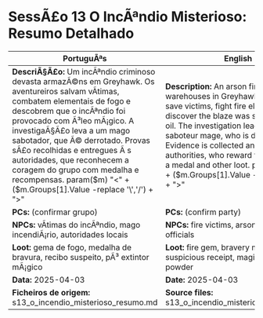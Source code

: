 ﻿
# SessÃ£o 13  O IncÃªndio Misterioso: Resumo Detalhado

| PortuguÃªs | English |
|-----------|---------|
| **DescriÃ§Ã£o:** Um incÃªndio criminoso devasta armazÃ©ns em Greyhawk. Os aventureiros salvam vÃ­timas, combatem elementais de fogo e descobrem que o incÃªndio foi provocado com Ã³leo mÃ¡gico. A investigaÃ§Ã£o leva a um mago sabotador, que Ã© derrotado. Provas sÃ£o recolhidas e entregues Ã s autoridades, que reconhecem a coragem do grupo com medalha e recompensas. param($m) "<" + ($m.Groups[1].Value -replace '\\','/') + ">"  | **Description:** An arson fire devastates warehouses in Greyhawk. Adventurers save victims, fight fire elementals, and discover the blaze was set with magic oil. The investigation leads to a saboteur mage, who is defeated. Evidence is collected and given to authorities, who reward the group with a medal and other loot. param($m) "<" + ($m.Groups[1].Value -replace '\\','/') + ">"  |
| **PCs:** (confirmar grupo) | **PCs:** (confirm party) |
| **NPCs:** vÃ­timas do incÃªndio, mago incendiÃ¡rio, autoridades locais | **NPCs:** fire victims, arsonist mage, local officials |
| **Loot:** gema de fogo, medalha de bravura, recibo suspeito, pÃ³ extintor mÃ¡gico | **Loot:** fire gem, bravery medal, suspicious receipt, magic extinguisher powder |
| **Data:** 2025-04-03 | **Date:** 2025-04-03 |
| **Ficheiros de origem:** s13_o_incendio_misterioso_resumo.md | **Source files:** s13_o_incendio_misterioso_resumo.md |


























